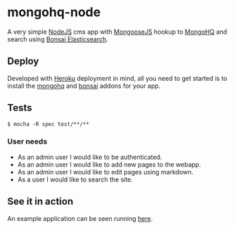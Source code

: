 mongohq-node
============

A very simple [NodeJS](http://nodejs.org/) cms app with [MongooseJS](http://mongoosejs.com/) hookup to [MongoHQ](https://www.mongohq.com) and search using [Bonsai Elasticsearch](http://www.bonsai.io/).

## Deploy
Developed with [Heroku](https://www.heroku.com/) deployment in mind, all you need to get started is to install the [mongohq](https://addons.heroku.com/mongohq) and [bonsai](https://addons.heroku.com/bonsai) addons for your app.

## Tests
  `$ mocha -R spec test/**/**`

### User needs

- As an admin user I would like to be authenticated.
- As an admin user I would like to add new pages to the webapp.
- As an admin user I would like to edit pages using markdown.
- As a user I would like to search the site.

## See it in action
An example application can be seen running [here](http://laingsolutions.com).

